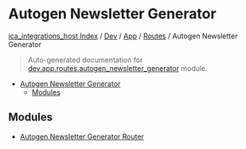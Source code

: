 # Autogen Newsletter Generator

[ica_integrations_host Index](../../../../README.md#ica_integrations_host-index) / [Dev](../../../index.md#dev) / [App](../../index.md#app) / [Routes](../index.md#routes) / Autogen Newsletter Generator

> Auto-generated documentation for [dev.app.routes.autogen_newsletter_generator](https://github.com/destiny/ica_integrations_host/blob/main/dev/app/routes/autogen_newsletter_generator/__init__.py) module.

- [Autogen Newsletter Generator](#autogen-newsletter-generator)
  - [Modules](#modules)

## Modules

- [Autogen Newsletter Generator Router](./autogen_newsletter_generator_router.md)
